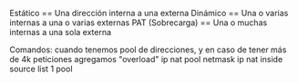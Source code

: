Estático == Una dirección interna a una externa
Dinámico == Una o varias internas a una o varias externas
PAT (Sobrecarga) == Una o muchas internas a una sola externa


Comandos:
cuando tenemos pool de direcciones, y en caso de tener más de 4k peticiones agregamos "overload"
ip nat pool <Nombre> <donde inicia> <donde termina>  netmask <mascara>
ip nat inside source list 1 pool <Nombre>

